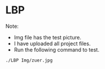 # LBP

Note:
- Img file has the test picture.
- I have uploaded all project files.
- Run the following command to test.

```bash
./LBP Img/zuer.jpg
```

